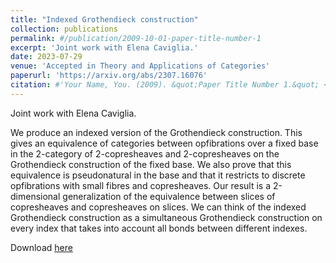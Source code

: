 ```yaml
---
title: "Indexed Grothendieck construction"
collection: publications
permalink: #/publication/2009-10-01-paper-title-number-1
excerpt: 'Joint work with Elena Caviglia.'
date: 2023-07-29
venue: 'Accepted in Theory and Applications of Categories'
paperurl: 'https://arxiv.org/abs/2307.16076'
citation: #'Your Name, You. (2009). &quot;Paper Title Number 1.&quot; <i>Journal 1</i>. 1(1).'
---
```

Joint work with Elena Caviglia.

We produce an indexed version of the Grothendieck construction. This gives an equivalence of categories between opfibrations over a fixed base in the 2-category of 2-copresheaves and 2-copresheaves on the Grothendieck construction of the fixed base. We also prove that this equivalence is pseudonatural in the base and that it restricts to discrete opfibrations with small fibres and copresheaves. Our result is a 2-dimensional generalization of the equivalence between slices of copresheaves and copresheaves on slices. We can think of the indexed Grothendieck construction as a simultaneous Grothendieck construction on every index that takes into account all bonds between different indexes.

Download [here](https://arxiv.org/abs/2307.16076)
